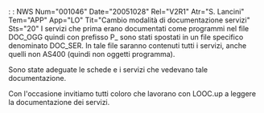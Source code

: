  :  : NWS Num="001046" Date="20051028" Rel="V2R1" Atr="S. Lancini" Tem="APP" App="LO" Tit="Cambio modalità di documentazione servizi" Sts="20"
I servizi che prima erano documentati come programmi nel file DOC_OGG quindi con prefisso P_ sono stati spostati in un file specifico denominato DOC_SER. In tale file saranno contenuti tutti i servizi, anche quelli non AS400 (quindi non oggetti programma).

Sono state adeguate le schede e i servizi che vedevano tale documentazione.

Con l'occasione invitiamo tutti coloro che lavorano con LOOC.up a leggere la documentazione dei servizi.
